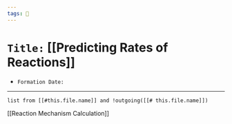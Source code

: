 ```yaml
---
tags: 🧪
---
```


# `Title:` [[Predicting Rates of Reactions]]
- `Formation Date:` 

---

```dataview 
list from [[#this.file.name]] and !outgoing([[# this.file.name]]) 
```

[[Reaction Mechanism Calculation]]